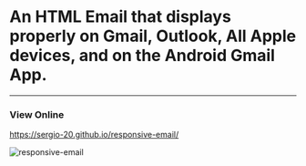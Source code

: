 # An HTML Email that displays properly on Gmail, Outlook, All Apple devices, and on the Android Gmail App.

___

### View Online

https://sergio-20.github.io/responsive-email/

![responsive-email](https://user-images.githubusercontent.com/29030325/58977705-1c7c1100-877f-11e9-88ed-7274cb4b598b.png)
